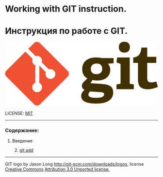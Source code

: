 # Working with GIT instruction.
# Инструкция по работе с GIT.

![](./assets/git-logo.png)

LICENSE: [MIT](./license.md)

---

### Содержание:
1. Введение
    
    2. [git add](./add.md)


---
GIT logo by Jason Long http://git-scm.com/downloads/logos, license [Creative Commons](https://en.wikipedia.org/wiki/en:Creative_Commons) [Attribution 3.0 Unported license.](https://creativecommons.org/licenses/by/3.0/deed.en)
